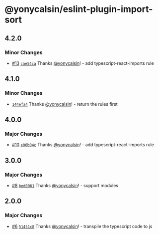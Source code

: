 # @yonycalsin/eslint-plugin-import-sort

## 4.2.0

### Minor Changes

- [#13](https://github.com/yonycalsin/eslint-config/pull/13) [`cae54ca`](https://github.com/yonycalsin/eslint-config/commit/cae54ca686bc555f619a6a394b0e544e95a1321f) Thanks [@yonycalsin](https://github.com/yonycalsin)! - add typescript-react-imports rule

## 4.1.0

### Minor Changes

- [`144efa4`](https://github.com/yonycalsin/eslint-config/commit/144efa4d7a608304f5b64aa758f0a736ff87a41f) Thanks [@yonycalsin](https://github.com/yonycalsin)! - return the rules first

## 4.0.0

### Major Changes

- [#10](https://github.com/yonycalsin/eslint-config/pull/10) [`e06b04c`](https://github.com/yonycalsin/eslint-config/commit/e06b04c079810bc9443cff0a994cb629c56e3bfc) Thanks [@yonycalsin](https://github.com/yonycalsin)! - add typescript-react-imports rule

## 3.0.0

### Major Changes

- [#8](https://github.com/yonycalsin/eslint-config/pull/8) [`bed0061`](https://github.com/yonycalsin/eslint-config/commit/bed006104ad83644d5a62d8f3ad892a241ea4cb2) Thanks [@yonycalsin](https://github.com/yonycalsin)! - support modules

## 2.0.0

### Major Changes

- [#6](https://github.com/yonycalsin/eslint-config/pull/6) [`51451c8`](https://github.com/yonycalsin/eslint-config/commit/51451c856e2fc1dde34000cfa7b6ae91ab6415dc) Thanks [@yonycalsin](https://github.com/yonycalsin)! - transpile the typescript code to js
